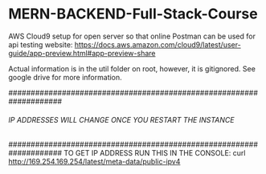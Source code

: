 # MERN-BACKEND-Full-Stack-Course

AWS Cloud9 setup for open server so that online Postman can be used for api testing website: 
https://docs.aws.amazon.com/cloud9/latest/user-guide/app-preview.html#app-preview-share

Actual information is in the util folder on root, however, it is gitignored. See google drive for more 
information.

####################################################################
###### IP ADDRESSES WILL CHANGE ONCE YOU RESTART THE INSTANCE ######
####################################################################
TO GET IP ADDRESS RUN THIS IN THE CONSOLE: 
curl http://169.254.169.254/latest/meta-data/public-ipv4